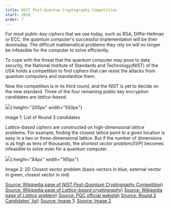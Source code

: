 ```yaml
---
title: NIST Post-Quantum Cryptography Competition
start: 2016
order: 7
---
```


For most _public-key ciphers_ that we use today, such as RSA, Diffie-Hellman or ECC, the _quantum computer_'s successful implementation will be their doomsday. The difficult mathematical problems they rely on will no longer be infeasible for the computer to solve efficiently. 

To cope with the threat that the quantum computer may pose to data security, the National Institute of Standards and Technology(NIST) of the USA holds a competition to find ciphers that can resist the attacks from quantum computers and standardize them. 

Now the competition is in its third round, and the NIST is yet to decide on the new standard. Three of the four remaining public key encryption candidates are _lattice-based_. 

![](https://i.loli.net/2021/04/11/uHtwndN23Wlfm8I.png){:height="200px" width="550px"}

Image 1: List of Round 3 candidates

_Lattice-based ciphers_ are constructed on high-dimensional lattice problems. For example, finding the closest lattice point to a given location is easy in a two or three-dimensional lattice. But if the number of dimensions is as high as tens of thousands, the _shortest vector problem(SVP)_ becomes infeasible to solve even for a quantum computer. 

![](https://upload.wikimedia.org/wikipedia/commons/thumb/e/ef/CVP.svg/330px-CVP.svg.png){:height="84px" width="165px"}

Image 2: 2D Closest vector problem (basis vectors in blue, external vector in green, closest vector in red)

[Source: Wikipedia page of _NIST Post-Quantum Cryptography Competition_](https://en.wikipedia.org/wiki/NIST_Post-Quantum_Cryptography_Competition)\\
[Source: Wikipedia page of _Lattice-based cryptography_](https://en.wikipedia.org/wiki/Lattice-based_cryptography)\\
[Source: Wikipedia page of _Lattice problem_](https://en.wikipedia.org/wiki/Lattice_problem)\\
[Source: PQC official website](https://csrc.nist.gov/Projects/post-quantum-cryptography/post-quantum-cryptography-standardization)\\
[Source: Round 3 Candidates' list](https://csrc.nist.gov/Projects/post-quantum-cryptography/round-3-submissions)\\
[Source: Image 1](https://csrc.nist.gov/Projects/post-quantum-cryptography/round-3-submissions)\\
[Source: Image 2](https://upload.wikimedia.org/wikipedia/commons/thumb/e/ef/CVP.svg/330px-CVP.svg.png)
